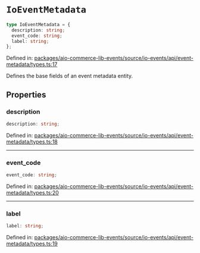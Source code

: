 # `IoEventMetadata`

```ts
type IoEventMetadata = {
  description: string;
  event_code: string;
  label: string;
};
```

Defined in: [packages/aio-commerce-lib-events/source/io-events/api/event-metadata/types.ts:17](https://github.com/adobe/aio-commerce-sdk/blob/db09d0de34ee085849efca6e0213ea525d0165dc/packages/aio-commerce-lib-events/source/io-events/api/event-metadata/types.ts#L17)

Defines the base fields of an event metadata entity.

## Properties

### description

```ts
description: string;
```

Defined in: [packages/aio-commerce-lib-events/source/io-events/api/event-metadata/types.ts:18](https://github.com/adobe/aio-commerce-sdk/blob/db09d0de34ee085849efca6e0213ea525d0165dc/packages/aio-commerce-lib-events/source/io-events/api/event-metadata/types.ts#L18)

---

### event_code

```ts
event_code: string;
```

Defined in: [packages/aio-commerce-lib-events/source/io-events/api/event-metadata/types.ts:20](https://github.com/adobe/aio-commerce-sdk/blob/db09d0de34ee085849efca6e0213ea525d0165dc/packages/aio-commerce-lib-events/source/io-events/api/event-metadata/types.ts#L20)

---

### label

```ts
label: string;
```

Defined in: [packages/aio-commerce-lib-events/source/io-events/api/event-metadata/types.ts:19](https://github.com/adobe/aio-commerce-sdk/blob/db09d0de34ee085849efca6e0213ea525d0165dc/packages/aio-commerce-lib-events/source/io-events/api/event-metadata/types.ts#L19)
